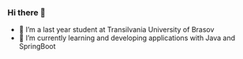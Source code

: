 ### Hi there 👋



- 🔭 I’m  a last year student at Transilvania University of Brasov
- 🌱 I’m currently learning and developing applications with Java and SpringBoot
  

